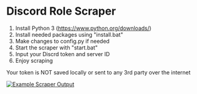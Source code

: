 # Discord Role Scraper

1. Install Python 3 (https://www.python.org/downloads/)
2. Install needed packages using "install.bat"
3. Make changes to config.py if needed
4. Start the scraper with "start.bat"
5. Input your Discrd token and server ID
6. Enjoy scraping

Your token is NOT saved locally or sent to any 3rd party over the internet

[![Example Scraper Output](https://i.postimg.cc/SxGNKRJS/wowowowowowow.png)](https://postimg.cc/yDkzQVmt)
